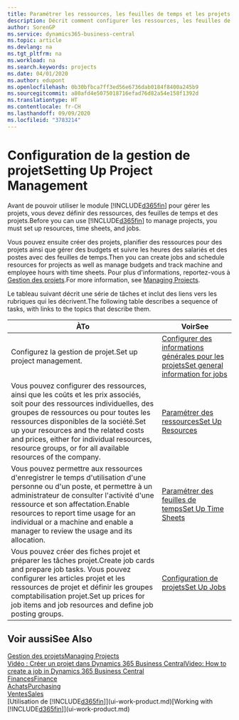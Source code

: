 ```yaml
---
title: Paramétrer les ressources, les feuilles de temps et les projets| Microsoft Docs
description: Décrit comment configurer les ressources, les feuilles de temps et les projets pour la gestion des projets.
author: SorenGP
ms.service: dynamics365-business-central
ms.topic: article
ms.devlang: na
ms.tgt_pltfrm: na
ms.workload: na
ms.search.keywords: projects
ms.date: 04/01/2020
ms.author: edupont
ms.openlocfilehash: 0b30bfbca7ff3ed56e6736dab0184f8400a245b9
ms.sourcegitcommit: a80afd4e5075018716efad76d82a54e158f1392d
ms.translationtype: HT
ms.contentlocale: fr-CH
ms.lasthandoff: 09/09/2020
ms.locfileid: "3783214"
---
```

# <a name="setting-up-project-management"></a><span data-ttu-id="e3f20-103">Configuration de la gestion de projet</span><span class="sxs-lookup"><span data-stu-id="e3f20-103">Setting Up Project Management</span></span>
<span data-ttu-id="e3f20-104">Avant de pouvoir utiliser le module [!INCLUDE[d365fin](includes/d365fin_md.md)] pour gérer les projets, vous devez définir des ressources, des feuilles de temps et des projets.</span><span class="sxs-lookup"><span data-stu-id="e3f20-104">Before you can use [!INCLUDE[d365fin](includes/d365fin_md.md)] to manage projects, you must set up resources, time sheets, and jobs.</span></span>

<span data-ttu-id="e3f20-105">Vous pouvez ensuite créer des projets, planifier des ressources pour des projets ainsi que gérer des budgets et suivre les heures des salariés et des postes avec des feuilles de temps.</span><span class="sxs-lookup"><span data-stu-id="e3f20-105">Then you can create jobs and schedule resources for projects as well as manage budgets and track machine and employee hours with time sheets.</span></span> <span data-ttu-id="e3f20-106">Pour plus d'informations, reportez-vous à [Gestion des projets](projects-manage-projects.md).</span><span class="sxs-lookup"><span data-stu-id="e3f20-106">For more information, see [Managing Projects](projects-manage-projects.md).</span></span>  

<span data-ttu-id="e3f20-107">Le tableau suivant décrit une série de tâches et inclut des liens vers les rubriques qui les décrivent.</span><span class="sxs-lookup"><span data-stu-id="e3f20-107">The following table describes a sequence of tasks, with links to the topics that describe them.</span></span>

| <span data-ttu-id="e3f20-108">À</span><span class="sxs-lookup"><span data-stu-id="e3f20-108">To</span></span> | <span data-ttu-id="e3f20-109">Voir</span><span class="sxs-lookup"><span data-stu-id="e3f20-109">See</span></span> |
| --- | --- |
| <span data-ttu-id="e3f20-110">Configurez la gestion de projet.</span><span class="sxs-lookup"><span data-stu-id="e3f20-110">Set up project management.</span></span>|[<span data-ttu-id="e3f20-111">Configurer des informations générales pour les projets</span><span class="sxs-lookup"><span data-stu-id="e3f20-111">Set general information for jobs</span></span>](projects-how-setup-jobs.md#to-set-general-information-for-jobs)|
| <span data-ttu-id="e3f20-112">Vous pouvez configurer des ressources, ainsi que les coûts et les prix associés, soit pour des ressources individuelles, des groupes de ressources ou pour toutes les ressources disponibles de la société.</span><span class="sxs-lookup"><span data-stu-id="e3f20-112">Set up your resources and the related costs and prices, either for individual resources, resource groups, or for all available resources of the company.</span></span> |[<span data-ttu-id="e3f20-113">Paramétrer des ressources</span><span class="sxs-lookup"><span data-stu-id="e3f20-113">Set Up Resources</span></span>](projects-how-setup-resources.md) |
| <span data-ttu-id="e3f20-114">Vous pouvez permettre aux ressources d'enregistrer le temps d'utilisation d'une personne ou d'un poste, et permettre à un administrateur de consulter l'activité d'une ressource et son affectation.</span><span class="sxs-lookup"><span data-stu-id="e3f20-114">Enable resources to report time usage for an individual or a machine and enable a manager to review the usage and its allocation.</span></span> |[<span data-ttu-id="e3f20-115">Paramétrer des feuilles de temps</span><span class="sxs-lookup"><span data-stu-id="e3f20-115">Set Up Time Sheets</span></span>](projects-how-setup-time-sheets.md) |
| <span data-ttu-id="e3f20-116">Vous pouvez créer des fiches projet et préparer les tâches projet.</span><span class="sxs-lookup"><span data-stu-id="e3f20-116">Create job cards and prepare job tasks.</span></span> <span data-ttu-id="e3f20-117">Vous pouvez configurer les articles projet et les ressources de projet et définir les groupes comptabilisation projet.</span><span class="sxs-lookup"><span data-stu-id="e3f20-117">Set up prices for job items and job resources and define job posting groups.</span></span> |[<span data-ttu-id="e3f20-118">Configuration de projets</span><span class="sxs-lookup"><span data-stu-id="e3f20-118">Set Up Jobs</span></span>](projects-how-setup-jobs.md) |

## <a name="see-also"></a><span data-ttu-id="e3f20-119">Voir aussi</span><span class="sxs-lookup"><span data-stu-id="e3f20-119">See Also</span></span>

[<span data-ttu-id="e3f20-120">Gestion des projets</span><span class="sxs-lookup"><span data-stu-id="e3f20-120">Managing Projects</span></span>](projects-manage-projects.md)  
[<span data-ttu-id="e3f20-121">Vidéo : Créer un projet dans Dynamics 365 Business Central</span><span class="sxs-lookup"><span data-stu-id="e3f20-121">Video: How to create a job in Dynamics 365 Business Central</span></span>](https://www.youtube.com/watch?v=VqaPWr7BWmw)  
[<span data-ttu-id="e3f20-122">Finances</span><span class="sxs-lookup"><span data-stu-id="e3f20-122">Finance</span></span>](finance.md)  
[<span data-ttu-id="e3f20-123">Achats</span><span class="sxs-lookup"><span data-stu-id="e3f20-123">Purchasing</span></span>](purchasing-manage-purchasing.md)  
[<span data-ttu-id="e3f20-124">Ventes</span><span class="sxs-lookup"><span data-stu-id="e3f20-124">Sales</span></span>](sales-manage-sales.md)  
<span data-ttu-id="e3f20-125">[Utilisation de [!INCLUDE[d365fin](includes/d365fin_md.md)]](ui-work-product.md)</span><span class="sxs-lookup"><span data-stu-id="e3f20-125">[Working with [!INCLUDE[d365fin](includes/d365fin_md.md)]](ui-work-product.md)</span></span>  

